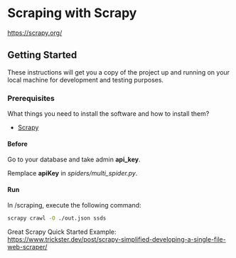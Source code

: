 # Scraping with Scrapy

https://scrapy.org/


## Getting Started

These instructions will get you a copy of the project up and running on your local machine for development and testing purposes.

### Prerequisites

What things you need to install the software and how to install them?

- [Scrapy](https://scrapy.org/download/)

#### Before 

Go to your database and take admin **api_key**.

Remplace **apiKey** in <em>spiders/multi_spider.py</em>.

#### Run
In /scraping, execute the following command:

```bash
scrapy crawl -O ./out.json ssds
```

Great Scrapy Quick Started Example: https://www.trickster.dev/post/scrapy-simplified-developing-a-single-file-web-scraper/
